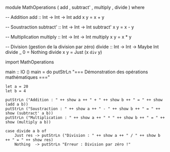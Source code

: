 module MathOperations
    ( add
    , subtract'
    , multiply
    , divide
    ) where

-- Addition
add :: Int -> Int -> Int
add x y = x + y

-- Soustraction
subtract' :: Int -> Int -> Int
subtract' x y = x - y

-- Multiplication
multiply :: Int -> Int -> Int
multiply x y = x * y

-- Division (gestion de la division par zéro)
divide :: Int -> Int -> Maybe Int
divide _ 0 = Nothing
divide x y = Just (x `div` y)



import MathOperations

main :: IO ()
main = do
    putStrLn "=== Démonstration des opérations mathématiques ==="

    let a = 20
    let b = 4

    putStrLn ("Addition : " ++ show a ++ " + " ++ show b ++ " = " ++ show (add a b))
    putStrLn ("Soustraction : " ++ show a ++ " - " ++ show b ++ " = " ++ show (subtract' a b))
    putStrLn ("Multiplication : " ++ show a ++ " * " ++ show b ++ " = " ++ show (multiply a b))

    case divide a b of
        Just res -> putStrLn ("Division : " ++ show a ++ " / " ++ show b ++ " = " ++ show res)
        Nothing  -> putStrLn "Erreur : Division par zéro !"



